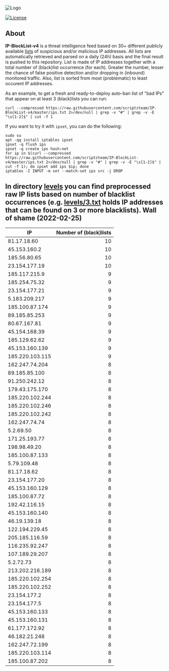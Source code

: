 ![Logo](https://i.imgur.com/PyKLAe7.png)

[![License](https://img.shields.io/badge/license-The_Unlicense-red.svg)](https://unlicense.org/)

About
----

**IP-BlockList-v4** is a threat intelligence feed based on 30+ different publicly available [lists](https://github.com/stamparm/maltrail) of suspicious and/or malicious IP addresses. All lists are automatically retrieved and parsed on a daily (24h) basis and the final result is pushed to this repository. List is made of IP addresses together with a total number of (black)list occurrence (for each). Greater the number, lesser the chance of false positive detection and/or dropping in (inbound) monitored traffic. Also, list is sorted from most (problematic) to least occurent IP addresses.

As an example, to get a fresh and ready-to-deploy auto-ban list of "bad IPs" that appear on at least 3 (black)lists you can run:

```
curl --compressed https://raw.githubusercontent.com/scriptzteam/IP-BlockList-v4/master/ips.txt 2>/dev/null | grep -v "#" | grep -v -E "\s[1-2]$" | cut -f 1
```

If you want to try it with `ipset`, you can do the following:

```
sudo su
apt -qq install iptables ipset
ipset -q flush ips
ipset -q create ips hash:net
for ip in $(curl --compressed https://raw.githubusercontent.com/scriptzteam/IP-BlockList-v4/master/ips.txt 2>/dev/null | grep -v "#" | grep -v -E "\s[1-2]$" | cut -f 1); do ipset add ips $ip; done
iptables -I INPUT -m set --match-set ips src -j DROP
```

In directory [levels](levels) you can find preprocessed raw IP lists based on number of blacklist occurrences (e.g. [levels/3.txt](levels/3.txt) holds IP addresses that can be found on 3 or more blacklists).
Wall of shame (2022-02-25)
----

|IP|Number of (black)lists|
|---|--:|
81.17.18.60|10
45.153.160.2|10
185.56.80.65|10
23.154.177.19|10
185.117.215.9|9
185.254.75.32|9
23.154.177.21|9
5.183.209.217|9
185.100.87.174|9
89.185.85.253|9
80.67.167.81|9
45.154.168.39|9
185.129.62.62|9
45.153.160.139|9
185.220.103.115|9
162.247.74.204|8
89.185.85.100|8
91.250.242.12|8
179.43.175.170|8
185.220.102.244|8
185.220.102.246|8
185.220.102.242|8
162.247.74.74|8
5.2.69.50|8
171.25.193.77|8
198.98.49.20|8
185.100.87.133|8
5.79.109.48|8
81.17.18.62|8
23.154.177.20|8
45.153.160.129|8
185.100.87.72|8
192.42.116.15|8
45.153.160.140|8
46.19.139.18|8
122.194.229.45|8
205.185.116.59|8
116.235.92.247|8
107.189.29.207|8
5.2.72.73|8
213.202.216.189|8
185.220.102.254|8
185.220.102.252|8
23.154.177.2|8
23.154.177.5|8
45.153.160.133|8
45.153.160.131|8
61.177.172.92|8
46.182.21.248|8
162.247.72.199|8
185.220.103.114|8
185.100.87.202|8
